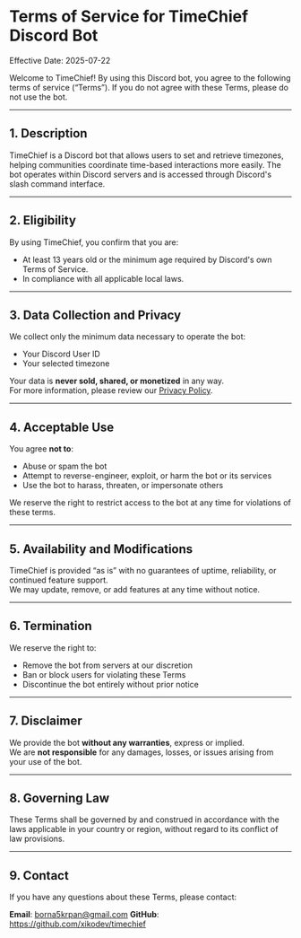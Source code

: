 # Terms of Service for TimeChief Discord Bot

Effective Date: 2025-07-22

Welcome to TimeChief! By using this Discord bot, you agree to the following terms of service (“Terms”). If you do not agree with these Terms, please do not use the bot.

---

## 1. Description

TimeChief is a Discord bot that allows users to set and retrieve timezones, helping communities coordinate time-based interactions more easily. The bot operates within Discord servers and is accessed through Discord's slash command interface.

---

## 2. Eligibility

By using TimeChief, you confirm that you are:
- At least 13 years old or the minimum age required by Discord's own Terms of Service.
- In compliance with all applicable local laws.

---

## 3. Data Collection and Privacy

We collect only the minimum data necessary to operate the bot:
- Your Discord User ID
- Your selected timezone

Your data is **never sold, shared, or monetized** in any way.  
For more information, please review our [Privacy Policy](PRIVACY.md).

---

## 4. Acceptable Use

You agree **not to**:
- Abuse or spam the bot
- Attempt to reverse-engineer, exploit, or harm the bot or its services
- Use the bot to harass, threaten, or impersonate others

We reserve the right to restrict access to the bot at any time for violations of these terms.

---

## 5. Availability and Modifications

TimeChief is provided “as is” with no guarantees of uptime, reliability, or continued feature support.  
We may update, remove, or add features at any time without notice.

---

## 6. Termination

We reserve the right to:
- Remove the bot from servers at our discretion
- Ban or block users for violating these Terms
- Discontinue the bot entirely without prior notice

---

## 7. Disclaimer

We provide the bot **without any warranties**, express or implied.  
We are **not responsible** for any damages, losses, or issues arising from your use of the bot.

---

## 8. Governing Law

These Terms shall be governed by and construed in accordance with the laws applicable in your country or region, without regard to its conflict of law provisions.

---

## 9. Contact

If you have any questions about these Terms, please contact:

**Email**: borna5krpan@gmail.com
**GitHub**: https://github.com/xikodev/timechief
